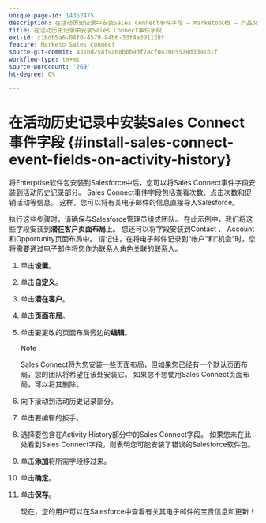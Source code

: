 ```yaml
---
unique-page-id: 14352475
description: 在活动历史记录中安装Sales Connect事件字段 — Marketo文档 — 产品文档
title: 在活动历史记录中安装Sales Connect事件字段
exl-id: c1bdb5a6-04f0-4579-84b6-33f4a301128f
feature: Marketo Sales Connect
source-git-commit: 431bd258f9a68bbb9df7acf043085578d3d91b1f
workflow-type: tm+mt
source-wordcount: '269'
ht-degree: 0%

---
```


# 在活动历史记录中安装Sales Connect事件字段 {#install-sales-connect-event-fields-on-activity-history}

将Enterprise软件包安装到Salesforce中后，您可以将Sales Connect事件字段安装到活动历史记录部分。 Sales Connect事件字段包括查看次数、点击次数和促销活动等信息。 这样，您可以将有关电子邮件的信息直接导入Salesforce。

执行这些步骤时，请确保与Salesforce管理员组成团队。 在此示例中，我们将这些字段安装到&#x200B;**潜在客户页面布局**&#x200B;上。 您还可以将字段安装到Contact 、 Account和Opportunity页面布局中。 请记住，在将电子邮件记录到“帐户”和“机会”时，您将需要通过电子邮件将您作为联系人角色关联的联系人。

1. 单击&#x200B;**设置**。
1. 单击&#x200B;**自定义**。
1. 单击&#x200B;**潜在客户**。
1. 单击&#x200B;**页面布局**。
1. 单击要更改的页面布局旁边的&#x200B;**编辑**。

   >[!NOTE]
   >
   >Sales Connect将为您安装一些页面布局，但如果您已经有一个默认页面布局，您的团队将希望在该处安装它。 如果您不想使用Sales Connect页面布局，可以将其删除。

1. 向下滚动到活动历史记录部分。
1. 单击要编辑的扳手。
1. 选择要包含在Activity History部分中的Sales Connect字段。 如果您未在此处看到Sales Connect字段，则表明您可能安装了错误的Salesforce软件包。
1. 单击&#x200B;**添加**&#x200B;将所需字段移过来。
1. 单击&#x200B;**确定**。
1. 单击&#x200B;**保存**。

   现在，您的用户可以在Salesforce中查看有关其电子邮件的宝贵信息和更新！
